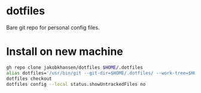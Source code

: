 # dotfiles
Bare git repo for personal config files.

# Install on new machine

```bash
gh repo clone jakobkhansen/dotfiles $HOME/.dotfiles
alias dotfiles='/usr/bin/git --git-dir=$HOME/.dotfiles/ --work-tree=$HOME'
dotfiles checkout
dotfiles config --local status.showUntrackedFiles no
```
